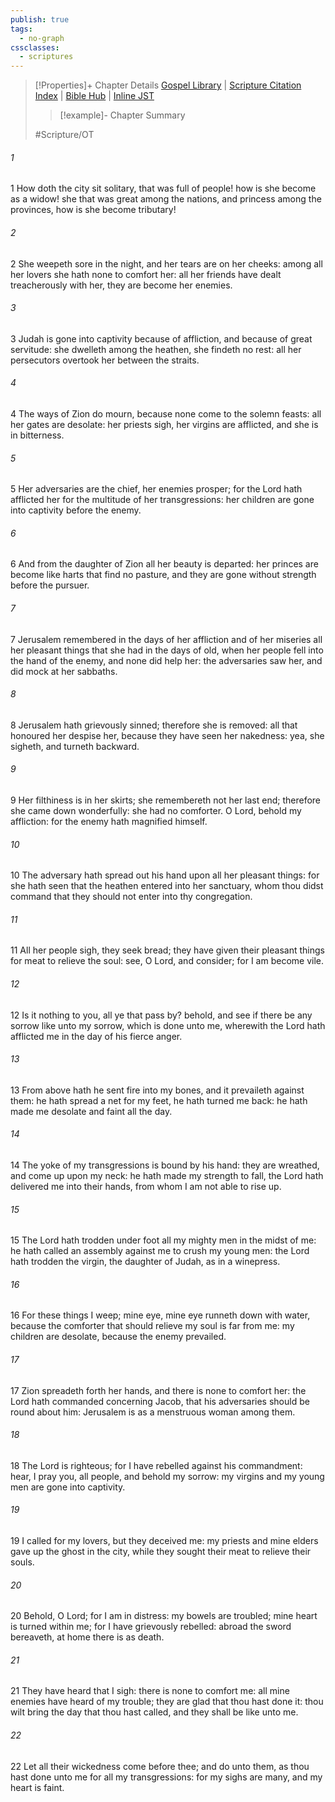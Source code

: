 ```yaml
---
publish: true
tags:
  - no-graph
cssclasses:
  - scriptures
---
```

>[!Properties]+ Chapter Details
>[Gospel Library](https://churchofjesuschrist.org/study/scriptures/ot/lam/1?lang=eng)    |    [Scripture Citation Index](https://scriptures.byu.edu/#07d01::c07d01)    |    [Bible Hub](https://biblehub.com/lamentations/1.htm)    |    [Inline JST](https://scripturetoolbox.com/html/ic/Lamentations/1.html)
>>[!example]- Chapter Summary
>> 
> 
>
>#Scripture/OT
###### 1
1 How doth the city sit solitary, that was full of people! how is she become as a widow! she that was great among the nations, and princess among the provinces, how is she become tributary!
###### 2
2 She weepeth sore in the night, and her tears are on her cheeks: among all her lovers she hath none to comfort her: all her friends have dealt treacherously with her, they are become her enemies.
###### 3
3 Judah is gone into captivity because of affliction, and because of great servitude: she dwelleth among the heathen, she findeth no rest: all her persecutors overtook her between the straits.
###### 4
4 The ways of Zion do mourn, because none come to the solemn feasts: all her gates are desolate: her priests sigh, her virgins are afflicted, and she is in bitterness.
###### 5
5 Her adversaries are the chief, her enemies prosper; for the Lord hath afflicted her for the multitude of her transgressions: her children are gone into captivity before the enemy.
###### 6
6 And from the daughter of Zion all her beauty is departed: her princes are become like harts that find no pasture, and they are gone without strength before the pursuer.
###### 7
7 Jerusalem remembered in the days of her affliction and of her miseries all her pleasant things that she had in the days of old, when her people fell into the hand of the enemy, and none did help her: the adversaries saw her, and did mock at her sabbaths.
###### 8
8 Jerusalem hath grievously sinned; therefore she is removed: all that honoured her despise her, because they have seen her nakedness: yea, she sigheth, and turneth backward.
###### 9
9 Her filthiness is in her skirts; she remembereth not her last end; therefore she came down wonderfully: she had no comforter. O Lord, behold my affliction: for the enemy hath magnified himself.
###### 10
10 The adversary hath spread out his hand upon all her pleasant things: for she hath seen that the heathen entered into her sanctuary, whom thou didst command that they should not enter into thy congregation.
###### 11
11 All her people sigh, they seek bread; they have given their pleasant things for meat to relieve the soul: see, O Lord, and consider; for I am become vile.
###### 12
12 Is it nothing to you, all ye that pass by? behold, and see if there be any sorrow like unto my sorrow, which is done unto me, wherewith the Lord hath afflicted me in the day of his fierce anger.
###### 13
13 From above hath he sent fire into my bones, and it prevaileth against them: he hath spread a net for my feet, he hath turned me back: he hath made me desolate and faint all the day.
###### 14
14 The yoke of my transgressions is bound by his hand: they are wreathed, and come up upon my neck: he hath made my strength to fall, the Lord hath delivered me into their hands, from whom I am not able to rise up.
###### 15
15 The Lord hath trodden under foot all my mighty men in the midst of me: he hath called an assembly against me to crush my young men: the Lord hath trodden the virgin, the daughter of Judah, as in a winepress.
###### 16
16 For these things I weep; mine eye, mine eye runneth down with water, because the comforter that should relieve my soul is far from me: my children are desolate, because the enemy prevailed.
###### 17
17 Zion spreadeth forth her hands, and there is none to comfort her: the Lord hath commanded concerning Jacob, that his adversaries should be round about him: Jerusalem is as a menstruous woman among them.
###### 18
18 The Lord is righteous; for I have rebelled against his commandment: hear, I pray you, all people, and behold my sorrow: my virgins and my young men are gone into captivity.
###### 19
19 I called for my lovers, but they deceived me: my priests and mine elders gave up the ghost in the city, while they sought their meat to relieve their souls.
###### 20
20 Behold, O Lord; for I am in distress: my bowels are troubled; mine heart is turned within me; for I have grievously rebelled: abroad the sword bereaveth, at home there is as death.
###### 21
21 They have heard that I sigh: there is none to comfort me: all mine enemies have heard of my trouble; they are glad that thou hast done it: thou wilt bring the day that thou hast called, and they shall be like unto me.
###### 22
22 Let all their wickedness come before thee; and do unto them, as thou hast done unto me for all my transgressions: for my sighs are many, and my heart is faint.

